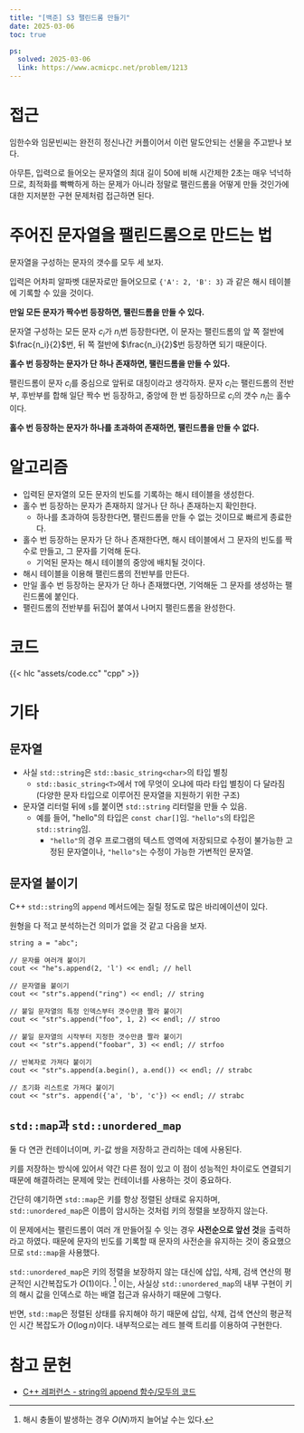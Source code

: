 ```yaml
---
title: "[백준] S3 팰린드롬 만들기"
date: 2025-03-06
toc: true

ps:
  solved: 2025-03-06
  link: https://www.acmicpc.net/problem/1213
---
```


# 접근

임한수와 임문빈씨는 완전히 정신나간 커플이어서 이런 말도안되는 선물을 주고받나 보다.

아무튼, 입력으로 들어오는 문자열의 최대 길이 50에 비해 시간제한 2초는 매우 넉넉하므로, 최적화를 빡빡하게 하는 문제가 아니라 정말로 팰린드롬을 어떻게 만들 것인가에 대한 지저분한 구현 문제처럼 접근하면 된다.

# 주어진 문자열을 팰린드롬으로 만드는 법

문자열을 구성하는 문자의 갯수를 모두 세 보자. 

입력은 어차피 알파벳 대문자로만 들어오므로 `{'A': 2, 'B': 3}` 과 같은 해시 테이블에 기록할 수 있을 것이다.

**만일 모든 문자가 짝수번 등장하면, 팰린드롬을 만들 수 있다.** 

문자열 구성하는 모든 문자 $c_i$가 $n_i$번 등장한다면, 이 문자는 팰린드롬의 앞 쪽 절반에 $\frac{n_i}{2}$번, 뒤 쪽 절반에 $\frac{n_i}{2}$번 등장하면 되기 때문이다.

**홀수 번 등장하는 문자가 단 하나 존재하면, 팰린드롬을 만들 수 있다.**

팰린드롬이 문자 $c_i$를 중심으로 앞뒤로 대칭이라고 생각하자. 문자 $c_i$는 팰린드롬의 전반부, 후반부를 합해 일단 짝수 번 등장하고, 중앙에 한 번 등장하므로 $c_i$의 갯수 $n_i$는 홀수이다. 

**홀수 번 등장하는 문자가 하나를 초과하여 존재하면, 팰린드롬을 만들 수 없다.**

# 알고리즘

* 입력된 문자열의 모든 문자의 빈도를 기록하는 해시 테이블을 생성한다.
* 홀수 번 등장하는 문자가 존재하지 않거나 단 하나 존재하는지 확인한다.
  * 하나를 초과하여 등장한다면, 팰린드롬을 만들 수 없는 것이므로 빠르게 종료한다.
* 홀수 번 등장하는 문자가 단 하나 존재한다면, 해시 테이블에서 그 문자의 빈도를 짝수로 만들고, 그 문자를 기억해 둔다. 
  * 기억된 문자는 해시 테이블의 중앙에 배치될 것이다.
* 해시 테이블을 이용해 팰린드롬의 전반부를 만든다.
* 만일 홀수 번 등장하는 문자가 단 하나 존재했다면, 기억해둔 그 문자를 생성하는 팰린드롬에 붙인다.
* 팰린드롬의 전반부를 뒤집어 붙여서 나머지 팰린드롬을 완성한다.

# 코드

{{< hlc "assets/code.cc" "cpp" >}}

# 기타

## 문자열

* 사실 `std::string`은 `std::basic_string<char>`의 타입 별칭
  * `std::basic_string<T>`에서 `T`에 무엇이 오냐에 따라 타입 별칭이 다 달라짐  (다양한 문자 타입으로 이루어진 문자열을 지원하기 위한 구조)
* 문자열 리터럴 뒤에 `s`를 붙이면 `std::string` 리터럴을 만들 수 있음.
  * 예를 들어, "hello"의 타입은 `const char[]`임. `"hello"s`의 타입은 `std::string`임. 
    * `"hello"`의 경우 프로그램의 텍스트 영역에 저장되므로 수정이 불가능한 고정된 문자열이나, `"hello"s`는 수정이 가능한 가변적인 문자열.

## 문자열 붙이기

C++ `std::string`의 `append` 메서드에는 질릴 정도로 많은 바리에이션이 있다.

원형을 다 적고 분석하는건 의미가 없을 것 같고 다음을 보자.

```cpp{lineNos=false}
string a = "abc";

// 문자를 여러개 붙이기
cout << "he"s.append(2, 'l') << endl; // hell

// 문자열을 붙이기
cout << "str"s.append("ring") << endl; // string

// 붙일 문자열의 특정 인덱스부터 갯수만큼 짤라 붙이기
cout << "str"s.append("foo", 1, 2) << endl; // stroo

// 붙일 문자열의 시작부터 지정한 갯수만큼 짤라 붙이기
cout << "str"s.append("foobar", 3) << endl; // strfoo 

// 반복자로 가져다 붙이기
cout << "str"s.append(a.begin(), a.end()) << endl; // strabc

// 초기화 리스트로 가져다 붙이기
cout << "str"s. append({'a', 'b', 'c'}) << endl; // strabc
```

## `std::map`과 `std::unordered_map`

둘 다 연관 컨테이너이며, 키-값 쌍을 저장하고 관리하는 데에 사용된다.

키를 저장하는 방식에 있어서 약간 다른 점이 있고 이 점이 성능적인 차이로도 연결되기 때문에 해결하려는 문제에 맞는 컨테이너를 사용하는 것이 중요하다.

간단히 얘기하면 `std::map`은 키를 항상 정렬된 상태로 유지하며, `std::unordered_map`은 이름이 암시하는 것처럼 키의 정렬을 보장하지 않는다.

이 문제에서는 팰린드롬이 여러 개 만들어질 수 잇는 경우 **사전순으로 앞선 것**을 출력하라고 하였다. 때문에 문자의 빈도를 기록할 때 문자의 사전순을 유지하는 것이 중요했으므로 `std::map`을 사용했다.

`std::unordered_map`은 키의 정렬을 보장하지 않는 대신에 삽입, 삭제, 검색 연산의 평균적인 시간복잡도가 $O(1)$이다. [^1] 이는, 사실상 `std::unordered_map`의 내부 구현이 키의 해시 값을 인덱스로 하는 배열 접근과 유사하기 때문에 그렇다. 

[^1]: 해시 충돌이 발생하는 경우 $O(N)$까지 늘어날 수는 있다.

반면, `std::map`은 정렬된 상태를 유지해야 하기 때문에 삽입, 삭제, 겁색 연산의 평균적인 시간 복잡도가 $O(\log{n})$이다. 내부적으로는 레드 블랙 트리를 이용하여 구현한다.

# 참고 문헌

- [C++ 레퍼런스 - string의 append 함수/모두의 코드](https://modoocode.com/307)